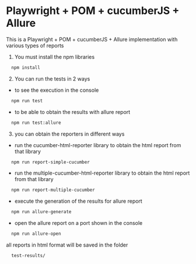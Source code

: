 # Playwright + POM + cucumberJS + Allure

This is a Playwright + POM + cucumberJS + Allure implementation with various types of reports

1. You must install the npm libraries
```bash
  npm install
```
2. You can run the tests in 2 ways
- to see the execution in the console
```bash
  npm run test
```
- to be able to obtain the results with allure report
```bash
  npm run test:allure
```
3. you can obtain the reporters in different ways
- run the cucumber-html-reporter library to obtain the html report from that library
```bash
  npm run report-simple-cucumber

```
- run the multiple-cucumber-html-reporter library to obtain the html report from that library
```bash
  npm run report-multiple-cucumber

```
- execute the generation of the results for allure report
```bash
  npm run allure-generate

```
- open the allure report on a port shown in the console
```bash
  npm run allure-open

```

all reports in html format will be saved in the folder
```bash
  test-results/

```
